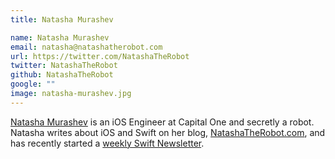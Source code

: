 ```yaml
---
title: Natasha Murashev

name: Natasha Murashev
email: natasha@natashatherobot.com
url: https://twitter.com/NatashaTheRobot
twitter: NatashaTheRobot
github: NatashaTheRobot
google: ""
image: natasha-murashev.jpg
---
```


[Natasha Murashev](https://twitter.com/NatashaTheRobot) is an iOS Engineer at Capital One and secretly a robot. Natasha writes about iOS and Swift on her blog, [NatashaTheRobot.com](http://natashatherobot.com/), and has recently started a [weekly Swift Newsletter](http://swiftnews.curated.co/).
